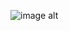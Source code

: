 ![image alt]([https://github.com/KarlGoBrr/KarlGoBrr/blob/51cb059ad42ae5f51b2c1d4644335b4fe30ce130/New%20Drawing%20-%202025-07-01T223326.626.png])
